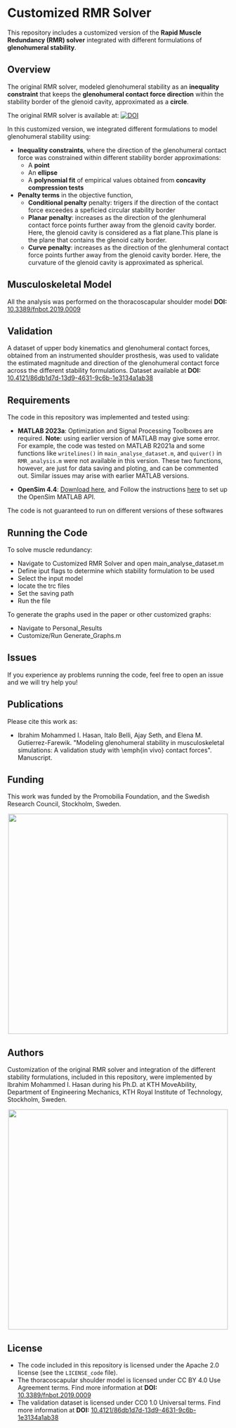 # Customized RMR Solver 

This repository includes a customized version of the **Rapid Muscle Redundancy (RMR) solver** integrated with different formulations of **glenohumeral stability**.  

## Overview  

The original RMR solver, modeled glenohumeral stability as an **inequality constraint** that keeps the **glenohumeral contact force direction** within the stability border of the glenoid cavity, approximated as a **circle**.  

The original RMR solver is available at: [![DOI](https://zenodo.org/badge/DOI/10.5281/zenodo.8360269.svg)](https://doi.org/10.5281/zenodo.8360269)

In this customized version, we integrated different formulations to model glenohumeral stability using:  

- **Inequality constraints**, where the direction of the glenohumeral contact force was constrained within different stability border approximations:  
  - A **point**  
  - An **ellipse**  
  - A **polynomial fit** of empirical values obtained from **concavity compression tests**  
- **Penalty terms** in the objective function,
  - **Conditional penalty** penalty: trigers if the direction of the contact force exceedes a speficied circular stability border
  - **Planar penalty**: increases as the direction of the glenhumeral contact force points further away from the glenoid cavity border. Here, the glenoid cavity is considered as a flat plane.This plane is the plane that contains the glenoid caity border.
  -  **Curve penalty**: increases as the direction of the glenhumeral contact force points further away from the glenoid cavity border. Here, the curvature of the glenoid cavity is approximated as spherical.

 ## Musculoskeletal Model
 All the analysis was performed on the thoracoscapular shoulder model **DOI:** [10.3389/fnbot.2019.0009](https://doi.org/10.3389/fnbot.2019.00090)

## Validation  

A dataset of upper body kinematics and glenohumeral contact forces, obtained from an instrumented shoulder prosthesis, was used to validate the estimated magnitude and direction of the glenohumeral contact force across the different stability formulations.
Dataset available at **DOI:** [10.4121/86db1d7d-13d9-4631-9c6b-1e3134a1ab38](https://doi.org/10.4121/86db1d7d-13d9-4631-9c6b-1e3134a1ab38)

## Requirements
The code in this repository was implemented and tested using:

  -  **MATLAB 2023a**: Optimization and Signal Processing Toolboxes are required. **Note:** using earlier version of MATLAB may give some error. For example, the code was tested on MATLAB R2021a and some functions like  `writelines()` in `main_analyse_dataset.m`, and `quiver()` in `RMR_analysis.m` were not available in this version. These two functions, however, are just for data saving and ploting, and can be commented out. Similar issues may arise with earlier MATLAB versions. 
     
  - **OpenSim 4.4**: [Download here](https://simtk.org/frs/?group_id=91), and Follow the instructions [here](https://simtk-confluence.stanford.edu:8443/display/OpenSim/Scripting+with+Matlab) to set up the OpenSim MATLAB API.

  The code is not guaranteed to run on different versions of these softwares

## Running the Code
To solve muscle redundancy:
- Navigate to Customized RMR Solver and open main_analyse_dataset.m
- Define iput flags to determine which stability formulation to be used
- Select the input model
- locate the trc files
- Set the saving path
- Run the file

To generate the graphs used in the paper or other customized graphs:
- Navigate to Personal_Results
- Customize/Run Generate_Graphs.m

## Issues
If you experience ay problems running the code, feel free to open an issue and we will try help you!

## Publications
Please cite this work as:

- Ibrahim Mohammed I. Hasan, Italo Belli, Ajay Seth, and Elena M. Gutierrez-Farewik. "Modeling glenohumeral stability in musculoskeletal simulations: A validation study with \emph{in vivo} contact forces". Manuscript.


## Funding
This work was funded by the Promobilia Foundation, and the Swedish Research Council, Stockholm, Sweden. 

<p align="center">
  <img src="!https://github.com/user-attachments/assets/1ea03a52-8ffa-4abf-b911-5e29c71f41d0" width="500" >
</p>

## Authors
Customization of the original RMR solver and integration of the different stability formulations, included in this repository, were implemented by Ibrahim Mohammed I. Hasan during his Ph.D. at KTH MoveAbility, Department of Engineering Mechanics, KTH Royal Institute of Technology, Stockholm, Sweden. 


<p align="center">
  <img src="https://github.com/user-attachments/assets/cf9c908b-f8f7-413e-9b7f-19e1e80450b1" width="500">
</p>

## License
- The code included in this repository is licensed under the Apache 2.0 license (see the `LICENSE_code` file).
- The thoracoscapular shoulder model is licensed under CC BY 4.0 Use Agreement terms. Find more information at **DOI:** [10.3389/fnbot.2019.0009](https://doi.org/10.3389/fnbot.2019.00090)
- The validation dataset is licensed under CC0 1.0 Universal terms. Find more information at **DOI:** [10.4121/86db1d7d-13d9-4631-9c6b-1e3134a1ab38](https://doi.org/10.4121/86db1d7d-13d9-4631-9c6b-1e3134a1ab38)


